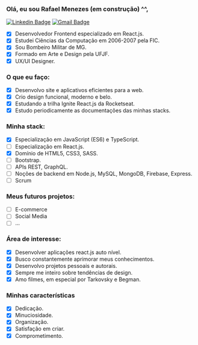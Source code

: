 ### Olá, eu sou Rafael Menezes (em construção) ^^,
[![Linkedin Badge](https://img.shields.io/badge/-Rafae1Menezes-blue?style=social&logo=Linkedin&logoColor=blue&link=https://www.linkedin.com/in/rafae1menezes/)](https://www.linkedin.com/in/rafae1menezes/)  [![Gmail Badge](https://img.shields.io/badge/-menezes.inbox-c14438?style=social&logo=Gmail&logoColor=red&link=mailto:menezes.inbox@gmail.com)](mailto:menezes.inbox@gmail.com) 

- [x] Desenvolvedor Frontend especializado em React.js.
- [x] Estudei Ciências da Computação em 2006-2007 pela FIC.
- [x] Sou Bombeiro Militar de MG.
- [x] Formado em Arte e Design pela UFJF.
- [x] UX/UI Designer.

### O que eu faço:
- [x] Desenvolvo site e aplicativos eficientes para a web.
- [x] Crio design funcional, moderno e belo.
- [x] Estudando a trilha Ignite React.js da Rocketseat.
- [x] Estudo periodicamente as documentações das minhas stacks.

### Minha stack:
- [x] Especialização em JavaScript (ES6) e TypeScript.
- [ ] Especialização em React.js.
- [x] Domínio de HTML5, CSS3, SASS.
- [ ] Bootstrap.
- [ ] APIs REST, GraphQL.
- [ ] Noções de backend em Node.js, MySQL, MongoDB, Firebase, Express.
- [ ] Scrum

### Meus futuros projetos:
- [ ] E-commerce
- [ ] Social Media
- [ ] ...

### Área de interesse:
- [x] Desenvolver aplicações react.js auto nível.
- [x] Busco constantemente aprimorar meus conhecimentos.
- [x] Desenvolvo projetos pessoais e autorais.
- [x] Sempre me inteiro sobre tendências de design.
- [x] Amo filmes, em especial por Tarkovsky e Begman.

### Minhas características 
- [x] Dedicação.
- [x] Minuciosidade.
- [x] Organização.
- [x] Satisfação em criar.
- [x] Comprometimento.
